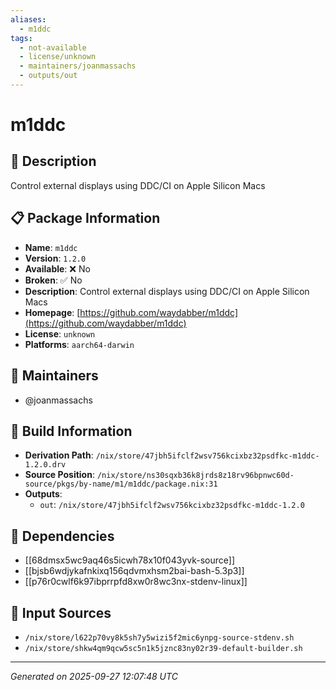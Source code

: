 ```yaml
---
aliases:
  - m1ddc
tags:
  - not-available
  - license/unknown
  - maintainers/joanmassachs
  - outputs/out
---
```


# m1ddc

## 📝 Description

Control external displays using DDC/CI on Apple Silicon Macs

## 📋 Package Information

- **Name**: `m1ddc`
- **Version**: `1.2.0`
- **Available**: ❌ No
- **Broken**: ✅ No
- **Description**: Control external displays using DDC/CI on Apple Silicon Macs
- **Homepage**: [https://github.com/waydabber/m1ddc](https://github.com/waydabber/m1ddc)
- **License**: `unknown`
- **Platforms**: `aarch64-darwin`
## 👥 Maintainers

- @joanmassachs


## 🔧 Build Information

- **Derivation Path**: `/nix/store/47jbh5ifclf2wsv756kcixbz32psdfkc-m1ddc-1.2.0.drv`
- **Source Position**: `/nix/store/ns30sqxb36k8jrds8z18rv96bpnwc60d-source/pkgs/by-name/m1/m1ddc/package.nix:31`
- **Outputs**:
  - `out`:  `/nix/store/47jbh5ifclf2wsv756kcixbz32psdfkc-m1ddc-1.2.0`

## 🔗 Dependencies

- [[68dmsx5wc9aq46s5icwh78x10f043yvk-source]]
- [[bjsb6wdjykafnkixq156qdvmxhsm2bai-bash-5.3p3]]
- [[p76r0cwlf6k97ibprrpfd8xw0r8wc3nx-stdenv-linux]]

## 📁 Input Sources

- `/nix/store/l622p70vy8k5sh7y5wizi5f2mic6ynpg-source-stdenv.sh`
- `/nix/store/shkw4qm9qcw5sc5n1k5jznc83ny02r39-default-builder.sh`

---
*Generated on 2025-09-27 12:07:48 UTC*
